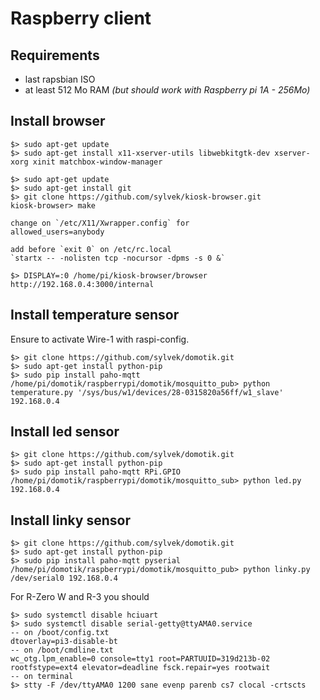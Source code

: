 # Raspberry client

## Requirements

- last rapsbian ISO
- at least 512 Mo RAM _(but should work with Raspberry pi 1A - 256Mo)_

## Install browser

```
$> sudo apt-get update
$> sudo apt-get install x11-xserver-utils libwebkitgtk-dev xserver-xorg xinit matchbox-window-manager
```

```
$> sudo apt-get update
$> sudo apt-get install git
$> git clone https://github.com/sylvek/kiosk-browser.git
kiosk-browser> make
```

```
change on `/etc/X11/Xwrapper.config` for
allowed_users=anybody
```

```
add before `exit 0` on /etc/rc.local
`startx -- -nolisten tcp -nocursor -dpms -s 0 &`
```

```
$> DISPLAY=:0 /home/pi/kiosk-browser/browser http://192.168.0.4:3000/internal
```

## Install temperature sensor

Ensure to activate Wire-1 with raspi-config.

```
$> git clone https://github.com/sylvek/domotik.git
$> sudo apt-get install python-pip
$> sudo pip install paho-mqtt
/home/pi/domotik/raspberrypi/domotik/mosquitto_pub> python temperature.py '/sys/bus/w1/devices/28-0315820a56ff/w1_slave' 192.168.0.4
```


## Install led sensor

```
$> git clone https://github.com/sylvek/domotik.git
$> sudo apt-get install python-pip
$> sudo pip install paho-mqtt RPi.GPIO
/home/pi/domotik/raspberrypi/domotik/mosquitto_sub> python led.py 192.168.0.4
```

## Install linky sensor

```
$> git clone https://github.com/sylvek/domotik.git
$> sudo apt-get install python-pip
$> sudo pip install paho-mqtt pyserial
/home/pi/domotik/raspberrypi/domotik/mosquitto_pub> python linky.py /dev/serial0 192.168.0.4
```

For R-Zero W and R-3 you should

```
$> sudo systemctl disable hciuart
$> sudo systemctl disable serial-getty@ttyAMA0.service
-- on /boot/config.txt
dtoverlay=pi3-disable-bt
-- on /boot/cmdline.txt
wc_otg.lpm_enable=0 console=tty1 root=PARTUUID=319d213b-02 rootfstype=ext4 elevator=deadline fsck.repair=yes rootwait
-- on terminal
$> stty -F /dev/ttyAMA0 1200 sane evenp parenb cs7 clocal -crtscts
```
